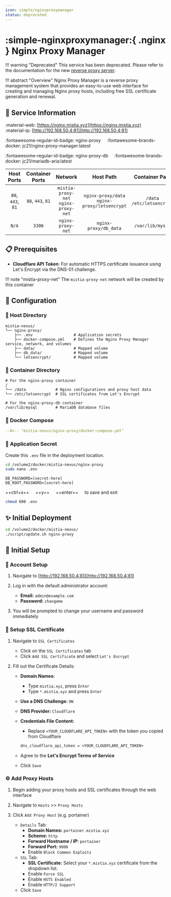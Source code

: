 ```yaml
--- 
icon: simple/nginxproxymanager
status: deprecated
---
```


# :simple-nginxproxymanager:{ .nginx } Nginx Proxy Manager

<!-- markdownlint-disable MD033 -->

!!! warning "Deprecated"
    This service has been deprecated. Please refer to the documentation for the new [reverse proxy server](../services/caddy.md).

!!! abstract "Overview"
    Nginx Proxy Manager is a reverse proxy management system that provides an easy-to-use web interface for creating and managing Nginx proxy hosts, including free SSL certificate generation and renewal.

## 📑 Service Information

:material-web: [https://nginx.mistia.xyz](https://nginx.mistia.xyz) &nbsp;&nbsp;&nbsp; :material-ip: [http://192.168.50.4:81](http://192.168.50.4:81)

:fontawesome-regular-id-badge: nginx-proxy &nbsp;&nbsp;&nbsp; :fontawesome-brands-docker: jc21/nginx-proxy-manager:latest

:fontawesome-regular-id-badge: nginx-proxy-db &nbsp;&nbsp;&nbsp; :fontawesome-brands-docker: jc21/mariadb-aria:latest

| Host Ports | Container Ports | Network | Host Path | Container Path |
|:----------:|:---------------:|:-------:|:---------:|:--------------:|
| `80`, `443`, `81` | `80`, `443`, `81` | `mistia-proxy-net`<br>`nginx-proxy-net` | `nginx-proxy/data`<br>`nginx-proxy/letsencrypt` | `/data`<br>`/etc/letsencrypt` |
| `N/A` | `3306` | `nginx-proxy-net` | `nginx-proxy/db_data` | `/var/lib/mysql` |

## 📋 Prerequisites

- **Cloudflare API Token**: For automatic HTTPS certificate issuance using Let's Encrypt via the DNS-01 challenge.

!!! note "mistia-proxy-net"
    The `mistia-proxy-net` network will be created by this container

## 🔧 Configuration

### 📂 Host Directory

```text
mistia-nexus/
└── nginx-proxy/
    ├── .env                  # Application secrets
    ├── docker-compose.yml    # Defines the Nginx Proxy Manager service, network, and volumes
    ├── data/                 # Mapped volume
    ├── db_data/              # Mapped volume
    └── letsencrypt/          # Mapped volume
```

### 📁 Container Directory

```text
# For the nginx-proxy container
/
└── /data             # Nginx configurations and proxy host data
└── /etc/letsencrypt  # SSL certificates from Let's Encrypt

# For the nginx-proxy-db container
/var/lib/mysql        # MariaDB database files
```

### 🐋 Docker Compose

```yaml title="docker-compose.yml"
--8<-- "mistia-nexus/nginx-proxy/docker-compose.yml"
```

### 📄 Application Secret

Create this `.env` file in the deployment location.

```bash
cd /volume2/docker/mistia-nexus/nginx-proxy
sudo nano .env
```

```text title=".env"
DB_PASSWORD=[secret-here]
DB_ROOT_PASSWORD=[secret-here]
```

++ctrl+x++ &nbsp;&nbsp;&nbsp; ++y++ &nbsp;&nbsp;&nbsp; ++enter++ &nbsp;&nbsp;&nbsp; to save and exit

```bash
chmod 600 .env
```

## ✨ Initial Deployment

```bash
cd /volume2/docker/mistia-nexus/
./script/update.sh nginx-proxy
```

## 🚀 Initial Setup

### 🪪 Account Setup

1. Navigate to [http://192.168.50.4:81](http://192.168.50.4:81)

2. Log in with the default administrator account:
    - **Email:** `admin@example.com`
    - **Password:** `changeme`

3. You will be prompted to change your username and password immediately

### 🎀 Setup SSL Certificate

1. Navigate to `SSL Certificates`
      - Click on the `SSL Certificates` tab
      - Click `Add SSL Certificate` and select `Let's Encrypt`

2. Fill out the Certificate Details:
      - **Domain Names:**
        - Type `mistia.xyz`, press `Enter`
        - Type `*.mistia.xyz` and press `Enter`
      - **Use a DNS Challenge:** `ON`
      - **DNS Provider:** `Cloudflare`
      - **Credentials File Content:**
        - Replace `<YOUR_CLOUDFLARE_API_TOKEN>` with the token you copied from Cloudflare

        ```txt
        dns_cloudflare_api_token = <YOUR_CLOUDFLARE_API_TOKEN>
        ```

      - Agree to the **Let's Encrypt Terms of Service**
      - Click `Save`

### ⚙️ Add Proxy Hosts

1. Begin adding your proxy hosts and SSL certificates through the web interface

2. Navigate to `Hosts` >> `Proxy Hosts`

3. Click `Add Proxy Host` (e.g. portainer)
    - `Details` Tab:
        - **Domain Names:** `portainer.mistia.xyz`
        - **Scheme:** `http`
        - **Forward Hostname / IP:** `portainer`
        - **Forward Port:** `9000`
        - Enable `Block Common Exploits`
    - `SSL` Tab:
        - **SSL Certificate:** Select your `*.mistia.xyz` certificate from the dropdown list.
        - Enable `Force SSL`
        - Enable `HSTS Enabled`
        - Enable `HTTP/2 Support`
    - Click `Save`
